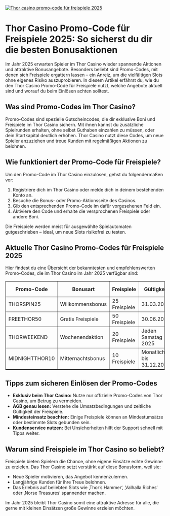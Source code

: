 [![Thor casino promo-code für freispiele 2025](https://123-caf.pages.dev/gitsignup.png)](https://vrmoo.ru/Bt82HjjY)

<h1>Thor Casino Promo-Code für Freispiele 2025: So sicherst du dir die besten Bonusaktionen</h1>  <p>Im Jahr 2025 erwarten Spieler im Thor Casino wieder spannende Aktionen und attraktive Bonusangebote. Besonders beliebt sind Promo-Codes, mit denen sich Freispiele ergattern lassen – ein Anreiz, um die vielfältigen Slots ohne eigenes Risiko auszuprobieren. In diesem Artikel erfährst du, wie du den Thor Casino Promo-Code für Freispiele nutzt, welche Angebote aktuell sind und worauf du beim Einlösen achten solltest.</p>  <h2>Was sind Promo-Codes im Thor Casino?</h2> <p>Promo-Codes sind spezielle Gutscheincodes, die dir exklusive Boni und Freispiele im Thor Casino sichern. Mit ihnen kannst du zusätzliche Spielrunden erhalten, ohne selbst Guthaben einzahlen zu müssen, oder dein Startkapital deutlich erhöhen. Thor Casino nutzt diese Codes, um neue Spieler anzuziehen und treue Kunden mit regelmäßigen Aktionen zu belohnen.</p>  <h2>Wie funktioniert der Promo-Code für Freispiele?</h2> <p>Um den Promo-Code im Thor Casino einzulösen, gehst du folgendermaßen vor:</p> <ol>   <li>Registriere dich im Thor Casino oder melde dich in deinem bestehenden Konto an.</li>   <li>Besuche die Bonus- oder Promo-Aktionsseite des Casinos.</li>   <li>Gib den entsprechenden Promo-Code im dafür vorgesehenen Feld ein.</li>   <li>Aktiviere den Code und erhalte die versprochenen Freispiele oder andere Boni.</li> </ol> <p>Die Freispiele werden meist für ausgewählte Spielautomaten gutgeschrieben – ideal, um neue Slots risikofrei zu testen.</p>  <h2>Aktuelle Thor Casino Promo-Codes für Freispiele 2025</h2> <p>Hier findest du eine Übersicht der bekanntesten und empfehlenswerten Promo-Codes, die im Thor Casino im Jahr 2025 verfügbar sind:</p>  <table border="1" cellpadding="8" cellspacing="0">   <thead>     <tr>       <th>Promo-Code</th>       <th>Bonusart</th>       <th>Freispiele</th>       <th>Gültigkeit</th>       <th>Besondere Bedingungen</th>     </tr>   </thead>   <tbody>     <tr>       <td>THORSPIN25</td>       <td>Willkommensbonus</td>       <td>25 Freispiele</td>       <td>31.03.2025</td>       <td>Mindesteinzahlung 20€</td>     </tr>     <tr>       <td>FREETHOR50</td>       <td>Gratis Freispiele</td>       <td>50 Freispiele</td>       <td>30.06.2025</td>       <td>Nur für neue Spieler</td>     </tr>     <tr>       <td>THORWEEKEND</td>       <td>Wochenendaktion</td>       <td>20 Freispiele</td>       <td>Jeden Samstag 2025</td>       <td>Keine Einzahlung erforderlich</td>     </tr>     <tr>       <td>MIDNIGHTTHOR10</td>       <td>Mitternachtsbonus</td>       <td>10 Freispiele</td>       <td>Monatlich bis 31.12.2025</td>       <td>Gültig von 0-2 Uhr</td>     </tr>   </tbody> </table>  <h2>Tipps zum sicheren Einlösen der Promo-Codes</h2> <ul>   <li><strong>Exklusiv beim Thor Casino:</strong> Nutze nur offizielle Promo-Codes von Thor Casino, um Betrug zu vermeiden.</li>   <li><strong>AGB genau lesen:</strong> Verstehe die Umsatzbedingungen und zeitliche Gültigkeit der Freispiele.</li>   <li><strong>Mindesteinsatz beachten:</strong> Einige Freispiele können an Mindestumsätze oder bestimmte Slots gebunden sein.</li>   <li><strong>Kundenservice nutzen:</strong> Bei Unsicherheiten hilft der Support schnell mit Tipps weiter.</li> </ul>  <h2>Warum sind Freispiele im Thor Casino so beliebt?</h2> <p>Freispiele bieten Spielern die Chance, ohne eigene Einsätze echte Gewinne zu erzielen. Das Thor Casino setzt verstärkt auf diese Bonusform, weil sie:</p> <ul>   <li>Neue Spieler motivieren, das Angebot kennenzulernen.</li>   <li>Langjährige Kunden für ihre Treue belohnen.</li>   <li>Das Erlebnis auf beliebten Slots wie ‚Thor’s Hammer‘, ‚Valhalla Riches‘ oder ‚Norse Treasures‘ spannender machen.</li> </ul>  <p>Im Jahr 2025 bleibt Thor Casino somit eine attraktive Adresse für alle, die gerne mit kleinen Einsätzen große Gewinne erzielen möchten.</p>